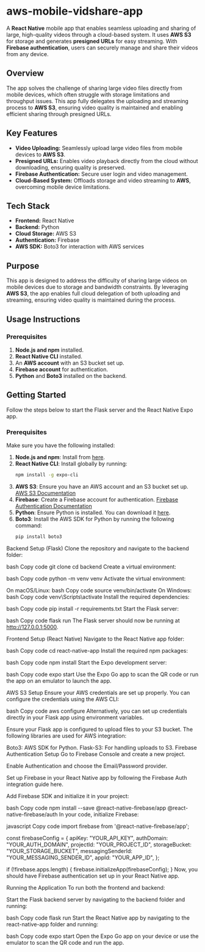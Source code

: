 # aws-mobile-vidshare-app

A **React Native** mobile app that enables seamless uploading and sharing of large, high-quality videos through a cloud-based system. It uses **AWS S3** for storage and generates **presigned URLs** for easy streaming. With **Firebase authentication**, users can securely manage and share their videos from any device.

## Overview
The app solves the challenge of sharing large video files directly from mobile devices, which often struggle with storage limitations and throughput issues. This app fully delegates the uploading and streaming process to **AWS S3**, ensuring video quality is maintained and enabling efficient sharing through presigned URLs.

## Key Features
- **Video Uploading:** Seamlessly upload large video files from mobile devices to **AWS S3**.
- **Presigned URLs:** Enables video playback directly from the cloud without downloading, ensuring quality is preserved.
- **Firebase Authentication:** Secure user login and video management.
- **Cloud-Based System:** Offloads storage and video streaming to **AWS**, overcoming mobile device limitations.

## Tech Stack
- **Frontend:** React Native
- **Backend:** Python
- **Cloud Storage:** AWS S3
- **Authentication:** Firebase
- **AWS SDK:** Boto3 for interaction with AWS services

## Purpose
This app is designed to address the difficulty of sharing large videos on mobile devices due to storage and bandwidth constraints. By leveraging **AWS S3**, the app enables full cloud delegation of both uploading and streaming, ensuring video quality is maintained during the process.

## Usage Instructions

### Prerequisites
1. **Node.js and npm** installed.
2. **React Native CLI** installed.
3. An **AWS account** with an S3 bucket set up.
4. **Firebase account** for authentication.
5. **Python** and **Boto3** installed on the backend.

## Getting Started

Follow the steps below to start the Flask server and the React Native Expo app.

### Prerequisites

Make sure you have the following installed:

1. **Node.js and npm**: Install from [here](https://nodejs.org/).
2. **React Native CLI**: Install globally by running:
   ```bash
   npm install -g expo-cli
3. **AWS S3**: Ensure you have an AWS account and an S3 bucket set up. [AWS S3 Documentation](https://docs.aws.amazon.com/AmazonS3/latest/userguide/Welcome.html)
4. **Firebase**: Create a Firebase account for authentication. [Firebase Authentication Documentation](https://firebase.google.com/docs/auth)
5. **Python**: Ensure Python is installed. You can download it [here](https://www.python.org/downloads/).
6. **Boto3**: Install the AWS SDK for Python by running the following command:
   ```bash
   pip install boto3

Backend Setup (Flask)
Clone the repository and navigate to the backend folder:

bash
Copy code
git clone <your-repo-url>
cd backend
Create a virtual environment:

bash
Copy code
python -m venv venv
Activate the virtual environment:

On macOS/Linux:
bash
Copy code
source venv/bin/activate
On Windows:
bash
Copy code
venv\Scripts\activate
Install the required dependencies:

bash
Copy code
pip install -r requirements.txt
Start the Flask server:

bash
Copy code
flask run
The Flask server should now be running at http://127.0.0.1:5000.

Frontend Setup (React Native)
Navigate to the React Native app folder:

bash
Copy code
cd react-native-app
Install the required npm packages:

bash
Copy code
npm install
Start the Expo development server:

bash
Copy code
expo start
Use the Expo Go app to scan the QR code or run the app on an emulator to launch the app.

AWS S3 Setup
Ensure your AWS credentials are set up properly. You can configure the credentials using the AWS CLI:

bash
Copy code
aws configure
Alternatively, you can set up credentials directly in your Flask app using environment variables.

Ensure your Flask app is configured to upload files to your S3 bucket. The following libraries are used for AWS integration:

Boto3: AWS SDK for Python.
Flask-S3: For handling uploads to S3.
Firebase Authentication Setup
Go to Firebase Console and create a new project.

Enable Authentication and choose the Email/Password provider.

Set up Firebase in your React Native app by following the Firebase Auth integration guide here.

Add Firebase SDK and initialize it in your project:

bash
Copy code
npm install --save @react-native-firebase/app @react-native-firebase/auth
In your code, initialize Firebase:

javascript
Copy code
import firebase from '@react-native-firebase/app';

const firebaseConfig = {
  apiKey: "YOUR_API_KEY",
  authDomain: "YOUR_AUTH_DOMAIN",
  projectId: "YOUR_PROJECT_ID",
  storageBucket: "YOUR_STORAGE_BUCKET",
  messagingSenderId: "YOUR_MESSAGING_SENDER_ID",
  appId: "YOUR_APP_ID",
};

if (!firebase.apps.length) {
  firebase.initializeApp(firebaseConfig);
}
Now, you should have Firebase authentication set up in your React Native app.

Running the Application
To run both the frontend and backend:

Start the Flask backend server by navigating to the backend folder and running:

bash
Copy code
flask run
Start the React Native app by navigating to the react-native-app folder and running:

bash
Copy code
expo start
Open the Expo Go app on your device or use the emulator to scan the QR code and run the app.